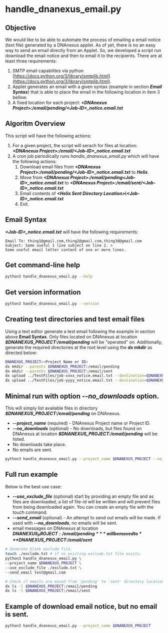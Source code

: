 # handle_dnanexus_email.py

## Objective
We would like to be able to automate the process of emailing a email notice (text file) generated by a DNAnexus applet. As of yet, there is no an easy way to send an email directly from an Applet. So, we developed a script run download the email notice and then to email it to the recipients. There are at least three requirements:
1. SMTP email capabilites via python [https://docs.python.org/3/library/smtplib.html](https://docs.python.org/3/library/smtplib.html).
2. Applet generates an email with a given syntax (example in section ***Email Syntax***) that is able to place the email in the following location in item 3 bellow.
3. A fixed location for each project: ***\<DNAnexus Project\>:/email/pending/\<Job-ID\>_notice.email.txt***

## Algoritm Overview
This script will have the following actions:
1. For a given project, the script will serach for files at location: ***\<DNAnexus Project\>:/email/\<Job-ID\>_notice.email.txt***
2. A cron job periodically runs *handle_dnanexus_email.py* which will have the following actions:
	1. Download email files from ***\<DNAnexus Project\>:/email/pending/\<Job-ID\>_notice.email.txt*** to ***Helix***.
	2. Move from ***\<DNAnexus Project\>:/email/pending\<Job-ID\>_notice.email.txt*** to ***\<DNAnexus Project\>:/email/sent/\<Job-ID\>_notice.email.txt***
	3. Email contents of ***\<Helix Sent Directory Location\>\\<Job-ID\>_notice.email.txt***
	4. Exit.

## Email Syntax
***\<Job-ID\>_notice.email.txt*** will have the following requirements:
```TEXT
Email To: thing1@gmail.com,thing2@gmail.com,thing3d@gmail.com
Subject: Some useful 1 line subject on line 2. >
Some useful email letter content of one or more lines.
```

## Get command-line help
```BASH
python3 handle_dnanexus_email.py --help
```

## Get version information
```BASH
python3 handle_dnanexus_email.py --version
```

## Creating test directories and test email files
Using a text editor generate a test email following the example in section above **Email Syntax**. Only files located on DNAnexus at location ***$DNANEXUS_PROJECT:/email/pending*** will be "operated" on. Additionally, generate the required directories at the root level using the ***dx mkdir*** as directed below:

```BASH
DNANEXUS_PROJECT=<Project Name or ID>
dx mkdir --parents $DNANEXUS_PROJECT:/email/pending
dx mkdir --parents $DNANEXUS_PROJECT:/email/sent
dx upload ../TestFiles/job-xxxx_notice.email.txt --destination=$DNANEXUS_PROJECT:/email/pending/job-xxxx_notice.email.txt
dx upload ../TestFiles/job-yyyy_notice.email.txt --destination=$DNANEXUS_PROJECT:/email/pending/job-yyyy_notice.email.txt
```
## Minimal run with option ***--no_downloads*** option.
This will simply list available files in directory ***$DNANEXUS_PROJECT:/email/pending*** on DNAnexus.
- ***--project_name*** (required) - DNAnexus Project name or Project ID.
- ***--no_downloads*** (optional) - No downloads, but files found on DNAnexus at location ***$DNANEXUS_PROJECT:/email/pending*** will be listed.
- No downloads take place.
- No emails are sent.

```BASH
python3 handle_dnanexus_email.py --project_name $DNANEXUS_PROJECT --no_downloads
```

## Full run example
Below is the best use case:
- ***--use_exclude_file*** (optional) start by providing an empty file and as files are downloaded, a list of file-id will be written and will prevent files from being downloaded again. You can create an empty file with the touch command.
- ***--send_email*** (optional) - An attempt to send out emails will be made. If used with  ***--no_downloads***, no emails will be sent.
- email messages on DNAnexus at location ***$DNANEXUS_PROJECT:/email/pending*** will be moved to ***$DNANEXUS_PROJECT:/email/sent***


```BASH
# Generate blank exclude file.
touch ./exclude.txt # if no existing exclude.txt file exists.
python3 handle_dnanexus_email.py \
--project_name $DNANEXUS_PROJECT \
--use_exclude_file ./exclude.txt \
--send_email test@gmail.com

# Check if emails are moved from 'pending' to 'sent' directory locations.
dx ls -l $DNANEXUS_PROJECT:/email/pending
dx ls -l $DNANEXUS_PROJECT:/email/sent
```
## Example of download email notice, but no email is sent.

```BASH
python3 handle_dnanexus_email.py --project_name $DNANEXUS_PROJECT
```
